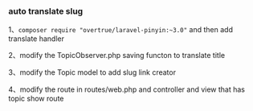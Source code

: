 ### auto translate slug

1、`composer require "overtrue/laravel-pinyin:~3.0"` and then  add translate handler

2、modify the TopicObserver.php saving functon to translate title

3、modify the Topic model to add slug link creator

4、modify the route in routes/web.php  and controller and view that has topic show route

